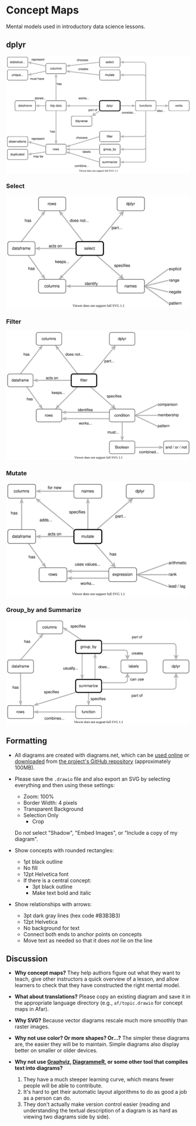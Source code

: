 # Concept Maps

Mental models used in introductory data science lessons.

## dplyr

<a href="en/dplyr.svg"><img src="en/dplyr.svg" alt="dplyr" size="50%" /></a>

### Select

<a href="en/select.svg"><img src="en/select.svg" alt="dplyr select" size="50%" /></a>

### Filter

<a href="en/filter.svg"><img src="en/filter.svg" alt="dplyr filter" size="50%" /></a>

### Mutate

<a href="en/mutate.svg"><img src="en/mutate.svg" alt="dplyr mutate" size="50%" /></a>

### Group_by and Summarize

<a href="en/group_by_summarize.svg"><img src="en/group_by_summarize.svg" alt="dplyr group_by and summarize" size="50%" /></a>

## Formatting

-   All diagrams are created with diagrams.net,
    which can be [used online](https://app.diagrams.net/)
    or [downloaded](https://github.com/jgraph/drawio-desktop/releases/tag/v13.6.2)
    from [the project's GitHub repository](https://github.com/jgraph/drawio)
    (approximately 100MB).

-   Please save the `.drawio` file and also export an SVG by selecting everything
    and then using these settings:
    -   Zoom: 100%
    -   Border Width: 4 pixels
    -   Transparent Background
    -   Selection Only
        -   Crop

    Do *not* select "Shadow", "Embed Images", or "Include a copy of my diagram".

-   Show concepts with rounded rectangles:
    -   1pt black outline
    -   No fill
    -   12pt Helvetica font
    -   If there is a central concept:
        -   3pt black outline
        -   Make text bold and italic

-   Show relationships with arrows:
    -   3pt dark gray lines (hex code #B3B3B3)
    -   12pt Helvetica
    -   No background for text
    -   Connect both ends to anchor points on concepts
    -   Move text as needed so that it does *not* lie on the line

## Discussion

-   **Why concept maps?**
    They help authors figure out what they want to teach,
    give other instructors a quick overview of a lesson,
    and allow learners to check that they have constructed the right mental model.

-   **What about translations?**
    Please copy an existing diagram and save it in the appropriate language directory
    (e.g., `af/topic.drawio` for concept maps in Afar).

-   **Why SVG?**
    Because vector diagrams rescale much more smoothly than raster images.

-   **Why not use color? Or more shapes? Or...?**
    The simpler these diagrams are,
    the easier they will be to maintain.
    Simple diagrams also display better on smaller or older devices.

-   **Why not use [Graphviz](https://graphviz.org/),
    [DiagrammeR](https://rich-iannone.github.io/DiagrammeR/),
    or some other tool that compiles text into diagrams?**
    1.  They have a much steeper learning curve,
        which means fewer people will be able to contribute.
    2.  It's hard to get their automatic layout algorithms
        to do as good a job as a person can do.
    3.  They don't actually make version control easier
        (reading and understanding the textual description of a diagram
        is as hard as viewing two diagrams side by side).
